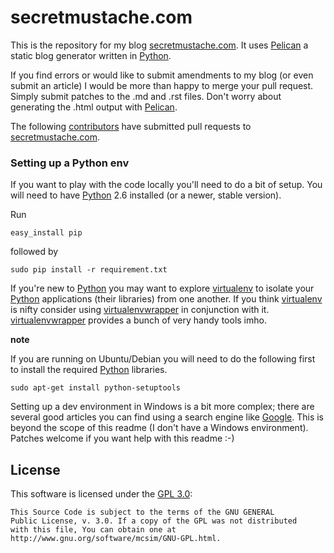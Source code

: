 secretmustache.com
===================

This is the repository for my blog [secretmustache.com]. It uses [Pelican] a static blog generator written in [Python].

If you find errors or would like to submit amendments to my blog (or even submit an article) I would be more than happy to merge your pull request. Simply submit patches to the .md and .rst files. Don't worry about generating the .html output with [Pelican].

The following [contributors] have submitted pull requests to [secretmustache.com].

### Setting up a Python env
If you want to play with the code locally you'll need to do a bit of setup. You will need to have [Python] 2.6 installed (or a newer, stable version).

Run

    easy_install pip

followed by

    sudo pip install -r requirement.txt

If you're new to [Python] you may want to explore [virtualenv] to isolate your [Python] applications (their libraries) from one another. If you think [virtualenv] is nifty consider using [virtualenvwrapper] in conjunction with it. [virtualenvwrapper] provides a bunch of very handy tools imho.

__note__

If you are running on Ubuntu/Debian you will need to do the following first to install the required [Python] libraries.

    sudo apt-get install python-setuptools

Setting up a dev environment in Windows is a bit more complex; there are several good articles you can find using a search engine like [Google]. This is beyond the scope of this readme (I don't have a Windows environment). Patches welcome if you want help with this readme :-)

License
-------
This software is licensed under the [GPL 3.0]:

    This Source Code is subject to the terms of the GNU GENERAL 
    Public License, v. 3.0. If a copy of the GPL was not distributed 
    with this file, You can obtain one at http://www.gnu.org/software/mcsim/GNU-GPL.html.


[secretmustache.com]: http:www.secretmustache.com/
[Pelican]: https://github.com/getpelican/pelican
[Python]: http://www.python.org/
[contributors]: https://github.com/m8ttyb/secretmustache/contributors
[virtualenv]: http://www.virtualenv.org/
[virtualenvwrapper]: http://www.doughellmann.com/projects/virtualenvwrapper/
[Google]: http://lmgtfy.com/?q=how+to+install+windows+python+easy_install
[GPL 3.0]: http://www.gnu.org/software/mcsim/GNU-GPL.html